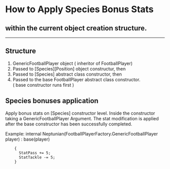 # How to Apply Species Bonus Stats 
## within the current object creation structure.
-------

## Structure
1. GenericFootballPlayer object ( inheritor of FootballPlayer)
2. Passed to [Species][Position] object constructur, then
3. Passed to [Species] abstract class constructor, then
4. Passed to the base FootballPlayer abstract class constructor. <br>
( base constructor runs first )

## Species bonuses application
Apply bonus stats  on [Species] constructor level. 
Inside the constructor taking a GenericFootballPlayer Argument.
The stat modification is applied after the base constructor has been
 successfully completed.

Example: internal Neptunian(FootballPlayerFactory.GenericFootballPlayer player) 
            : base(player)

        {
          StatPass += 5;
          StatTackle -= 5;
        }
